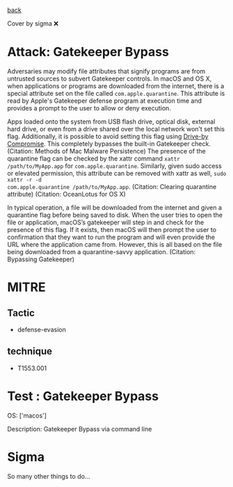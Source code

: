[back](../index.md)

Cover by sigma :x: 

# Attack: Gatekeeper Bypass

 Adversaries may modify file attributes that signify programs are from untrusted sources to subvert Gatekeeper controls. In macOS and OS X, when applications or programs are downloaded from the internet, there is a special attribute set on the file called <code>com.apple.quarantine</code>. This attribute is read by Apple's Gatekeeper defense program at execution time and provides a prompt to the user to allow or deny execution. 

Apps loaded onto the system from USB flash drive, optical disk, external hard drive, or even from a drive shared over the local network won’t set this flag. Additionally, it is possible to avoid setting this flag using [Drive-by Compromise](https://attack.mitre.org/techniques/T1189). This completely bypasses the built-in Gatekeeper check. (Citation: Methods of Mac Malware Persistence) The presence of the quarantine flag can be checked by the xattr command <code>xattr /path/to/MyApp.app</code> for <code>com.apple.quarantine</code>. Similarly, given sudo access or elevated permission, this attribute can be removed with xattr as well, <code>sudo xattr -r -d com.apple.quarantine /path/to/MyApp.app</code>. (Citation: Clearing quarantine attribute) (Citation: OceanLotus for OS X)
 
In typical operation, a file will be downloaded from the internet and given a quarantine flag before being saved to disk. When the user tries to open the file or application, macOS’s gatekeeper will step in and check for the presence of this flag. If it exists, then macOS will then prompt the user to confirmation that they want to run the program and will even provide the URL where the application came from. However, this is all based on the file being downloaded from a quarantine-savvy application. (Citation: Bypassing Gatekeeper)

# MITRE
## Tactic
  - defense-evasion

## technique
  - T1553.001

# Test : Gatekeeper Bypass

OS: ['macos']

Description: Gatekeeper Bypass via command line


# Sigma

 So many other things to do...